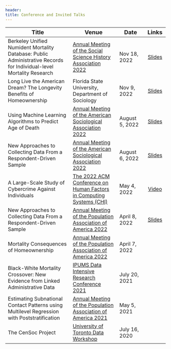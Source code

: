 ```yaml
---
header:
title: Conference and Invited Talks
---
```


<style type="text/css">
.tg  {border-collapse:collapse;border-color:#ccc;border-spacing:0;}
.tg td{background-color:#fff;border-bottom-width:1px;border-color:#ccc;border-style:solid;border-top-width:1px;
  border-width:0px;color:#333;font-family:Arial, sans-serif;font-size:14px;overflow:hidden;padding:10px 5px;
  word-break:normal;}
.tg th{background-color:#f0f0f0;border-bottom-width:1px;border-color:#ccc;border-style:solid;border-top-width:1px;
  border-width:0px;color:#333;font-family:Arial, sans-serif;font-size:14px;font-weight:normal;overflow:hidden;
  padding:10px 5px;word-break:normal;}
.tg .tg-buh4{background-color:#f9f9f9;text-align:left;vertical-align:top}
.tg .tg-fymr{border-color:inherit;font-weight:bold;text-align:left;vertical-align:top}
.tg .tg-0lax{text-align:left;vertical-align:top}
.tg .tg-0pky{border-color:inherit;text-align:left;vertical-align:top}
.tg .tg-btxf{background-color:#f9f9f9;border-color:inherit;text-align:left;vertical-align:top}
</style>

| <span style="font-size:large;">Title</span>                                                                         | <span style="font-size:large;">Venue</span>                                                                        | <span style="font-size:large;">Date</span> | <span style="font-size:large;">Links </span>                          |
|---------------------------------------------------------------------------------------------------------------------|--------------------------------------------------------------------------------------------------------------------|---------------------------------|:--------------------------------------------------------------------------------:|
| Berkeley Unified Numident Mortality Database: Public Administrative Records for Individual-level Mortality Research | [Annual Meeting of the Social Science History Association 2022](https://ssha2022.ssha.org/)                        | Nov 18, 2022                    | [Slides](/media/talk_slides/breen_goldstein_bunmd_nov18_2022.pdf)                |
| Long Live the American Dream? The Longevity Benefits of Homeownership                                               | Florida State University, Department of Sociology                                                                  | Nov 9, 2022                     | [Slides](/media/talk_slides/breen_homeownership_longevity_nov9_2022.pdf)         |
| Using Machine Learning Algorithms to Predict Age of Death                                                           | [Annual Meeting of the American Sociological Association 2022](https://www.asanet.org/2022-annual-meeting)         | August 5, 2022                  | [Slides](/media/talk_slides/breen_seltzer_machine_learning_mortality_asa2022.pdf)|
| New Approaches to Collecting Data From a Respondent-Driven Sample                                                   | [Annual Meeting of the American Sociological Association 2022](https://www.asanet.org/2022-annual-meeting)         | August 6, 2022                  | [Slides](/media/talk_slides/breen_feehan_rds_multi_asa_2022.pdf)                 |
| A Large-Scale Study of Cybercrime Against Individuals                                                               | [The 2022 ACM Conference on Human Factors in Computing Systems (CHI)](https://chi2022.acm.org/)                    | May 4, 2022                     | [Video](https://www.youtube.com/watch?v=BjrQJc11Isg)                             |
| New Approaches to Collecting Data From a Respondent-Driven Sample                                                   | [Annual Meeting of the Population Association of America 2022](https://www.populationassociation.org/paa2022/home) | April 8, 2022                   | [Slides](/media/talk_slides/breen_feehan_rds-multi_paa_2022.pdf)                 |
| Mortality Consequences of Homeownership                                                                             | [Annual Meeting of the Population Association of America 2022](https://www.populationassociation.org/paa2022/home) | April 7, 2022                   |                                                                                  |
| Black-White Mortality Crossover: New Evidence from Linked Administrative Data                                       | [IPUMS Data Intensive Research Conference 2021](https://www.ipums.org/research-conference)                         | July 20, 2021                   |                                                                                  |
| Estimating Subnational Contact Patterns using Multilevel Regression with Poststratification                         | [Annual Meeting of the Population Association of America 2021](https://www.populationassociation.org/paa-2021/home)| May 5, 2021                     |                                                                                  |
| The CenSoc Project                                                                                                  | [University of Toronto Data Workshop](https://rohanalexander.com/toronto_data_workshop.html)                       | July 16, 2020 <img width=150/>  |  <img width=100/>                                                                |

